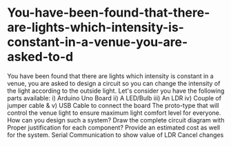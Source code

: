 # You-have-been-found-that-there-are-lights-which-intensity-is-constant-in-a-venue-you-are-asked-to-d
You have been found that there are lights which intensity is constant in a venue, you are asked to design a circuit so you can change the intensity of the light according to the outside light. Let's consider you have the following parts available:
i) Arduino Uno Board 
ii) A LED/Bulb 
iii) An LDR 
iv) Couple of jumper cable &amp;
v) USB Cable to connect the board 
The proto-type that will control the venue light to ensure maximum light comfort level for everyone. How can you design such a system? Draw the complete circuit diagram with Proper justification for each component? Provide an estimated cost as well for the system. Serial Communication to show value of LDR
Cancel changes
